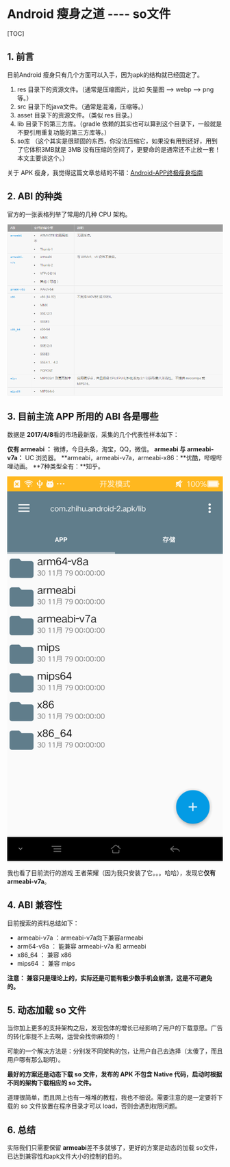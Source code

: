 # Android 瘦身之道 ---- so文件

[TOC]

## 1. 前言

目前Android 瘦身只有几个方面可以入手，因为apk的结构就已经固定了。

1. res 目录下的资源文件。（通常是压缩图片，比如 矢量图 --> webp --> png 等。）
2. src 目录下的java文件。（通常是混淆，压缩等。）
3. asset 目录下的资源文件。（类似 res 目录。）
4. lib 目录下的第三方库。（gradle 依赖的其实也可以算到这个目录下，一般就是不要引用重复功能的第三方库等。）
5. so库 （这个其实是很顽固的东西，你没法压缩它，如果没有用到还好，用到了它体积3MB就是 3MB 没有压缩的空间了，更要命的是通常还不止放一套！本文主要谈这个。）

关于 APK 瘦身，我觉得这篇文章总结的不错：[Android-APP终极瘦身指南](http://www.jayfeng.com/2016/03/01/Android-APP%E7%BB%88%E6%9E%81%E7%98%A6%E8%BA%AB%E6%8C%87%E5%8D%97/)


## 2. ABI 的种类

官方的一张表格列举了常用的几种 CPU 架构。

![abi](pic/google_dev_abi.png)


## 3. 目前主流 APP 所用的 ABI 各是哪些

数据是 **2017/4/8**看的市场最新版，采集的几个代表性样本如下：

**仅有 armeabi ：** 微博，今日头条，淘宝，QQ，微信。
**armeabi 与 armeabi-v7a：** UC 浏览器。
**armeabi，armeabi-v7a，armeabi-x86：**优酷，哔哩哔哩动画。
**7种类型全有：**知乎。

![厉害了知乎](pic/zhihu_abi.png)

我也看了目前流行的游戏 王者荣耀（因为我只安装了它。。。哈哈），发现它**仅有 armeabi-v7a**。

## 4. ABI 兼容性

目前搜索的资料总结如下：

- armeabi-v7a ：armeabi-v7a向下兼容armeabi
- arm64-v8a ： 能兼容 armeabi-v7a 和 armeabi
- x86_64 ： 兼容 x86
- mips64 ： 兼容 mips

**注意： 兼容只是理论上的，实际还是可能有极少数手机会崩溃，这是不可避免的。**

## 5. 动态加载 so 文件

当你加上更多的支持架构之后，发现包体的增长已经影响了用户的下载意愿。广告的转化率提不上去啊，运营会找你麻烦的！

可能的一个解决方法是：分别发不同架构的包，让用户自己去选择（太傻了，而且用户哪有那么聪明）。

**最好的方案还是动态下载 so 文件，发布的 APK 不包含 Native 代码，启动时根据不同的架构下载相应的 so 文件。**

道理很简单，而且网上也有一堆堆的教程，我也不细说。需要注意的是一定要将下载的 so 文件放置在程序目录才可以 load，否则会遇到权限问题。

## 6. 总结

实际我们只需要保留 **armeabi**差不多就够了，更好的方案是动态的加载 so文件，已达到兼容性和apk文件大小的控制的目的。
